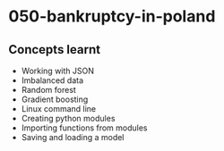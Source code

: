 # 050-bankruptcy-in-poland
## Concepts learnt
- Working with JSON
- Imbalanced data
- Random forest
- Gradient boosting
- Linux command line
- Creating python modules
- Importing functions from modules
- Saving and loading a model
